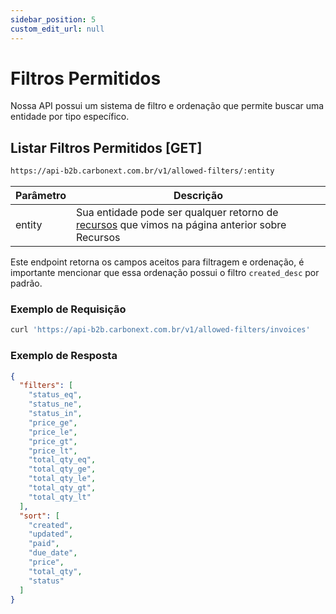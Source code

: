 ```yaml
---
sidebar_position: 5
custom_edit_url: null
---
```


# Filtros Permitidos

Nossa API possui um sistema de filtro e ordenação que permite buscar uma entidade por tipo específico.

## Listar Filtros Permitidos [GET]

```md title="BASE URL"
https://api-b2b.carbonext.com.br/v1/allowed-filters/:entity
```

| Parâmetro | Descrição                                                                                                                      |
| --------- | ------------------------------------------------------------------------------------------------------------------------------ |
| entity  | Sua entidade pode ser qualquer retorno de [recursos](/docs/core-concepts/resources) que vimos na página anterior sobre Recursos |

Este endpoint retorna os campos aceitos para filtragem e ordenação, é importante mencionar que essa ordenação possui o filtro `created_desc` por padrão.

### Exemplo de Requisição

```javascript
curl 'https://api-b2b.carbonext.com.br/v1/allowed-filters/invoices'
```

### Exemplo de Resposta

```json
{
  "filters": [
    "status_eq",
    "status_ne",
    "status_in",
    "price_ge",
    "price_le",
    "price_gt",
    "price_lt",
    "total_qty_eq",
    "total_qty_ge",
    "total_qty_le",
    "total_qty_gt",
    "total_qty_lt"
  ],
  "sort": [
    "created",
    "updated",
    "paid",
    "due_date",
    "price",
    "total_qty",
    "status"
  ]
}
```
